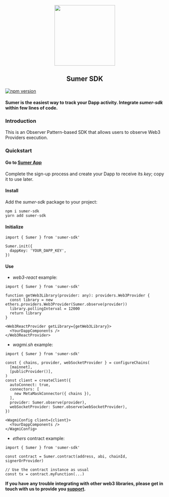 <p align="center">
  <a href="https://getsumer.com">
    <img src="https://sumer-public.s3.eu-west-1.amazonaws.com/sumer-logo-v1.svg" loading="lazy" width="192px" height="192px"/>
  </a>
</p>

<h2 align="center">
  Sumer SDK
</h2>

[![npm version](https://badge.fury.io/js/sumer-sdk.svg)](https://badge.fury.io/js/sumer-sdk)

#### Sumer is the easiest way to track your Dapp activity. Integrate _sumer-sdk_ within few lines of code.

### Introduction

This is an Observer Pattern-based SDK that allows users to observe Web3 Providers execution.

### Quickstart

#### Go to [Sumer App](https://app.getsumer.com/)
Complete the sign-up process and create your Dapp to receive its _key_; copy it to use later.

#### Install
Add the _sumer-sdk_ package to your project:
```
npm i sumer-sdk
yarn add sumer-sdk
```

#### Initialize

```JS
import { Sumer } from 'sumer-sdk'

Sumer.init({
  dappKey: 'YOUR_DAPP_KEY',
})
```

#### Use

* _web3-react_ example:

```JS
import { Sumer } from 'sumer-sdk'

function getWeb3Library(provider: any): providers.Web3Provider {
  const library = new ethers.providers.Web3Provider(Sumer.observe(provider))
  library.pollingInterval = 12000
  return library
}

<Web3ReactProvider getLibrary={getWeb3Library}>
  <YourDappComponents />
</Web3ReactProvider>
```

* _wagmi.sh_ example:

```JS
import { Sumer } from 'sumer-sdk'

const { chains, provider, webSocketProvider } = configureChains(
  [mainnet],
  [publicProvider()],
)
const client = createClient({
  autoConnect: true,
  connectors: [
    new MetaMaskConnector({ chains }),
  ],
  provider: Sumer.observe(provider),
  webSocketProvider: Sumer.observe(webSocketProvider),
})

<WagmiConfig client={client}>
  <YourDappComponents />
</WagmiConfig>
```

* _ethers_ contract example:

```JS
import { Sumer } from 'sumer-sdk'

const contract = Sumer.contract(address, abi, chainId, signerOrProvider)

// Use the contract instance as usual
const tx = contract.myFunction(...)
```

**If you have any trouble integrating with other web3 libraries, please get in touch with us to provide you [support](https://discord.com/channels/1044217387119022080/1044252595616751676).**
